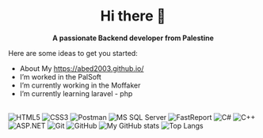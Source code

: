 <h1><center><strong>Hi there 👋</strong></center></h1>

<center><strong>A passionate Backend developer from Palestine</strong></center>

Here are some ideas to get you started:
- About My https://abed2003.github.io/
- I’m worked in the PalSoft
- I’m currently working in the Moffaker 
- I’m currently learning laravel - php 
<br></br>

![HTML5](https://img.shields.io/badge/HTML5-E34F26?style=for-the-badge&logo=html5&logoColor=white)
![CSS3](https://img.shields.io/badge/CSS3-1572B6?style=for-the-badge&logo=css3&logoColor=white)
![Postman](https://img.shields.io/badge/Postman-FF6C37?style=for-the-badge&logo=postman&logoColor=white)
![MS SQL Server](https://img.shields.io/badge/SQL%20Server-CC2927?style=for-the-badge&logo=microsoft%20sql%20server&logoColor=white)
![FastReport](https://img.shields.io/badge/FastReport-2D2D2D?style=for-the-badge)
![C#](https://img.shields.io/badge/C%23-239120?style=for-the-badge&logo=csharp&logoColor=white)
![C++](https://img.shields.io/badge/C++-00599C?style=for-the-badge&logo=cplusplus&logoColor=white)
![ASP.NET](https://img.shields.io/badge/ASP.NET-512BD4?style=for-the-badge&logo=dotnet&logoColor=white)
![Git](https://img.shields.io/badge/Git-F05032?style=for-the-badge&logo=git&logoColor=white)
![GitHub](https://img.shields.io/badge/GitHub-181717?style=for-the-badge&logo=github&logoColor=white)
![My GitHub stats](https://github-readme-stats.vercel.app/api?username=abed2003&show_icons=true&theme=radical)
![Top Langs](https://github-readme-stats.vercel.app/api/top-langs/?username=abed2003&layout=compact)
